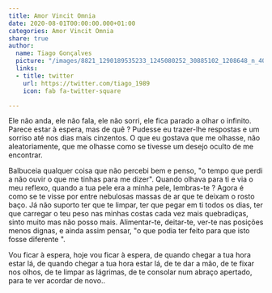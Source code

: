 ```yaml
---
title: Amor Vincit Omnia
date: 2020-08-01T00:00:00.000+01:00
categories: Amor Vincit Omnia
share: true
author:
  name: Tiago Gonçalves
  picture: "/images/8821_1290189535233_1245080252_30885102_1208648_n_400x400.jpg"
  links:
  - title: twitter
    url: https://twitter.com/tiago_1989
    icon: fab fa-twitter-square

---
```

Ele não anda, ele não fala, ele não sorri, ele fica parado a olhar o infinito. Parece estar à espera, mas de quê ? Pudesse eu trazer-lhe respostas e um sorriso até nos dias mais cinzentos. O que eu gostava que me olhasse, não aleatoriamente, que me olhasse como se tivesse um desejo oculto de me encontrar.

Balbuceia qualquer coisa que não percebi bem e penso, "o tempo que perdi a não ouvir o que me tinhas para me dizer". Quando olhava para ti e via o meu reflexo, quando a tua pele era a minha pele, lembras-te ? Agora é como se te visse por entre nebulosas massas de ar que te deixam o rosto baço. Já não suporto ter que te limpar, ter que pegar em ti todos os dias, ter que carregar o teu peso nas minhas costas cada vez mais quebradiças, sinto muito mas não posso mais.
Alimentar-te, deitar-te, ver-te nas posições menos dignas, e ainda assim pensar, "o que podia ter feito para que isto fosse diferente ".

Vou ficar à espera, hoje vou ficar à espera, de quando chegar a tua hora estar lá, de quando chegar a tua hora estar lá, de te dar a mão, de te fixar nos olhos, de te limpar as lágrimas, de te consolar num abraço apertado, para te ver acordar de novo..